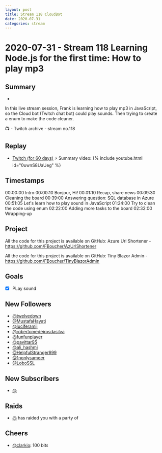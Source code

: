 ```yaml
---
layout: post
title: Stream 118 CloudBot
date: 2020-07-31
categories: stream
---
```



# 2020-07-31 - Stream 118 Learning Node.js for the first time: How to play mp3

## Summary
-

In this live stream session, Frank is learning how to play mp3 in JavaScript, so the Cloud bot (Twitch chat bot) could play sounds. Then trying to create a enum to make the code cleaner.

📺 - Twitch archive - stream no.118

## Replay


- [Twitch (for 60 days)](https://www.twitch.tv/videos/)
⚡ Summary video:
{% include youtube.html id="0uwnS8UaUeg" %}
<br/><!--more-->


## Timestamps


00:00:00 Intro
00:00:10 Bonjour, Hi!
00:01:10 Recap, share news
00:09:30 Cleaning the board 
00:39:00 Answering question: SQL database in Azure
00:51:05 Let's learn how to play sound in JavaScript
01:24:00 Try to clean the code using enum 
02:22:00 Adding more tasks to the board
02:32:00 Wrapping-up 


Project
-------

All the code for this project is available on GitHub: Azure Url Shortener - https://github.com/FBoucher/AzUrlShortener

All the code for this project is available on GitHub: Tiny Blazor Admin - https://github.com/FBoucher/TinyBlazorAdmin


Goals
-----

- [X] PLay sound


New Followers
-------------

- [@twelvedown](https://www.twitch.tv/twelvedown)
- [@MustafaHayati](https://www.twitch.tv/MustafaHayati)
- [@luciferamji](https://www.twitch.tv/luciferamji)
- [@robertomedeirosdasilva](https://www.twitch.tv/robertomedeirosdasilva)
- [@funfunplayer](https://www.twitch.tv/funfunplayer)
- [@pavittar95](https://www.twitch.tv/pavittar95)
- [@ali_hashmi](https://www.twitch.tv/ali_hashmi)
- [@HelpfulStranger999](https://www.twitch.tv/HelpfulStranger999)
- [@1nonlysameer](https://www.twitch.tv/1nonlysameer)
- [@LoboSSL](https://www.twitch.tv/LoboSSL)


New Subscribers
---------------

- [@](https://www.twitch.tv/)


Raids
------

- [@](https://www.twitch.tv/) has raided you with a party of 



Cheers
------

- [@clarkio](https://www.twitch.tv/clarkio): 100 bits

